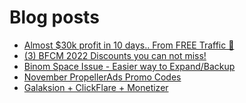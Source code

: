 # Blog posts
<!-- BLOG-POST-LIST:START -->
- [Almost $30k profit in 10 days.. From FREE Traffic 🚀](https://afflift.com/f/threads/almost-30k-profit-in-10-days-from-free-traffic-%F0%9F%9A%80.9922/)
- [&lpar;3&rpar; BFCM 2022 Discounts you can not miss!](https://afflift.com/f/threads/3-bfcm-2022-discounts-you-can-not-miss.9933/)
- [Binom Space Issue - Easier way to Expand/Backup](https://afflift.com/f/threads/binom-space-issue-easier-way-to-expand-backup.9905/)
- [November PropellerAds Promo Codes](https://afflift.com/f/threads/november-propellerads-promo-codes.9920/)
- [Galaksion + ClickFlare + Monetizer](https://afflift.com/f/threads/galaksion-clickflare-monetizer.9906/)
<!-- BLOG-POST-LIST:END -->

